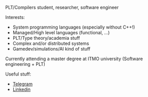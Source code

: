 PLT/Compilers student, researcher, software engineer

Interests:
- System programming languages (especially without C++!)
- Managed/High level languages (functional, ...)
- PLT/Type theory/academia stuff
- Complex and/or distributed systems
- Gamedev/simulations/AI kind of stuff

Currently attending a master degree at ITMO university (Software engineering + PLT)

Useful stuff:
* [Telegram](https://t.me/uberdever)
* [Linkedin](https://www.linkedin.com/in/maxim-orlovsky-448539250/)
